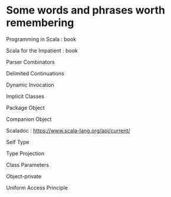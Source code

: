 # Some words and phrases worth remembering

Programming in Scala
: book

Scala for the Impatient
: book

Parser Combinators

Delimited Continuations

Dynamic Invocation

Implicit Classes

Package Object

Companion Object

Scaladoc
: https://www.scala-lang.org/api/current/

Self Type

Type Projection

Class Parameters

Object-private

Uniform Access Principle
